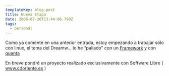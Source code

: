 ```yaml
---
templateKey: blog-post
title: Nueva Etapa
date: 2006-07-20T13:44:06.790Z
tags:
  - personal
---
```

Como ya comenté en una anterior entrada, estoy empezando a trabajar s­ólo con linux, el tema del Dreamw… lo he “paliado” con un [Framework](http://es.wikipedia.org/wiki/Framework) y con [quanta](http://quanta.kdewebdev.org/)

En breve pondré un proyecto realizado exclusivamente con Software Libre ( www.cdoriente.es )